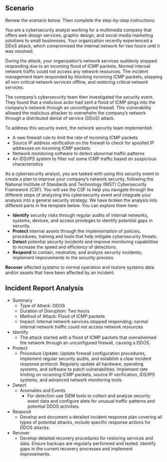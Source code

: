 ## Scenario

Review the scenario below. Then complete the step-by-step instructions.

You are a cybersecurity analyst working for a multimedia company that offers web design services, graphic design, and social media marketing solutions to small businesses. Your organization recently experienced a DDoS attack, which compromised the internal network for two hours until it was resolved.

During the attack, your organization’s network services suddenly stopped responding due to an incoming flood of ICMP packets. Normal internal network traffic could not access any network resources. The incident management team responded by blocking incoming ICMP packets, stopping all non-critical network services offline, and restoring critical network services. 

The company’s cybersecurity team then investigated the security event. They found that a malicious actor had sent a flood of ICMP pings into the company’s network through an unconfigured firewall. This vulnerability allowed the malicious attacker to overwhelm the company’s network through a distributed denial of service (DDoS) attack. 

To address this security event, the network security team implemented: 

- A new firewall rule to limit the rate of incoming ICMP packets
- Source IP address verification on the firewall to check for spoofed IP addresses on incoming ICMP packets
- Network monitoring software to detect abnormal traffic patterns
- An IDS/IPS system to filter out some ICMP traffic based on suspicious characteristics

As a cybersecurity analyst, you are tasked with using this security event to create a plan to improve your company’s network security, following the National Institute of Standards and Technology (NIST) Cybersecurity Framework (CSF). You will use the CSF to help you navigate through the different steps of analyzing this cybersecurity event and integrate your analysis into a general security strategy. We have broken the analysis into different parts in the template below. You can explore them here:

- **Identify** security risks through regular audits of internal networks, systems, devices, and access privileges to identify potential gaps in security. 
- **Protect** internal assets through the implementation of policies, procedures, training and tools that help mitigate cybersecurity threats. 
- **Detect** potential security incidents and improve monitoring capabilities to increase the speed and efficiency of detections. 
- **Respond** to contain, neutralize, and analyze security incidents; implement improvements to the security process. 

**Recover** affected systems to normal operation and restore systems data and/or assets that have been affected by an incident.

## Incident Report Analysis

- Summary
	- Type of Attack: DDOS
	- Duration of Disruption: Two hours
	- Method of Attack: Flood of ICMP packets
	- Impact: Internal network services stopped responding; normal internal network traffic could not access network resources
- Identify
	- The attack started with a flood of ICMP packets that overwhelmed the network through an unconfigured firewall, causing a DDOS. 
- Protect
	- Procedure Update: Update firewall configuration procedures, implement regular security audits, and establish a clear incident response protocol. Regularly update all hardware, operating systems, and software to patch vulnerabilities. Implement rate limiting on incoming ICMP packets, source IP verification, IDS/IPS systems, and advanced network monitoring tools
- Detect
	- Anomalies and Events
		- For detection use SIEM tools to collect and analyze security event data and configure alets for unusual traffic patterns and potential DDOS activities. 
- Respond
	- Develop and document a detailed incident response plan covering all types of potential attacks, include specific response actions for DDOS attacks. 
- Recover
	- Develop detailed recovery procedures for restoring services and data. Ensure backups are regularly performed and tested. Identify gaps in the current recovery processes and implement improvements.


